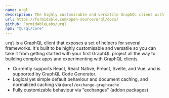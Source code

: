 ```yaml
---
name: urql
description: The highly customizable and versatile GraphQL client with which you add on features like normalized caching as you grow.
url: https://formidable.com/open-source/urql/docs/
github: FormidableLabs/urql
npm: "@urql/core"
---
```


`urql` is a GraphQL client that exposes a set of helpers for several frameworks.
It's built to be highly customisable and versatile so you can take it from getting started with your first GraphQL project
all the way to building complex apps and experimenting with GraphQL clients.

- Currently supports React, React Native, Preact, Svelte, and Vue, and is supported by GraphQL Code Generator.
- Logical yet simple default behaviour and document caching, and normalized caching via `@urql/exchange-graphcache`
- Fully customizable behaviour via "exchanges" (addon packages)
